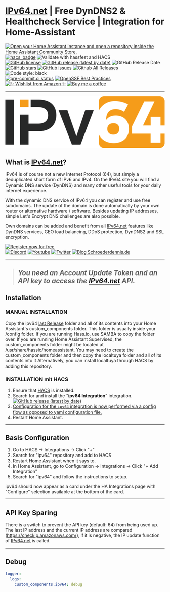 # [IPv64.net](https://ipv64.net/account?p=fK4RZo) | Free DynDNS2 & Healthcheck Service | Integration for Home-Assistant

[![Open your Home Assistant instance and open a repository inside the Home Assistant Community Store.](https://img.shields.io/badge/My-HACS:%20REPOSITORY-000000.svg?&style=for-the-badge&logo=home-assistant&logoColor=white&color=049cdb)](https://my.home-assistant.io/redirect/hacs_repository/?owner=Ludy87&repository=ipv64&category=integration)
[![hacs_badge](https://img.shields.io/badge/HACS-Default-orange.svg?style=for-the-badge&logo=home-assistant&logoColor=white)](https://github.com/hacs/integration)
![Validate with hassfest and HACS](https://img.shields.io/github/actions/workflow/status/Ludy87/ipv64/hassfest.yaml?label=Validate%20with%20hassfest%20and%20hacs&style=for-the-badge&logo=home-assistant&logoColor=white)\
[![GitHub license](https://img.shields.io/github/license/Ludy87/ipv64?label=📜%20License&style=for-the-badge&logo=informational&logoColor=white)](LICENSE)
[![GitHub release (latest by date)](https://img.shields.io/github/v/release/Ludy87/ipv64?style=for-the-badge&logo=GitHub&logoColor=white)](https://github.com/Ludy87/ipv64/releases)
![GitHub Release Date](https://img.shields.io/github/release-date/Ludy87/ipv64?style=for-the-badge&logo=GitHub&logoColor=white)
[![GitHub stars](https://img.shields.io/github/stars/Ludy87/ipv64?style=for-the-badge&logo=GitHub&logoColor=white)](https://github.com/Ludy87/ipv64/stargazers)
[![GitHub issues](https://img.shields.io/github/issues/Ludy87/ipv64?style=for-the-badge&logo=GitHub&logoColor=white)](https://github.com/Ludy87/ipv64/issues)
![Github All Releases](https://img.shields.io/github/downloads/Ludy87/ipv64/total.svg?style=for-the-badge&logo=GitHub&logoColor=white)\
![Code style: black](https://img.shields.io/badge/code%20style-black-000000.svg?style=for-the-badge&logoColor=white)\
[![pre-commit.ci status](https://results.pre-commit.ci/badge/github/Ludy87/ipv64/main.svg?style=for-the-badge&logoColor=white)](https://results.pre-commit.ci/latest/github/Ludy87/ipv64/main)
[![OpenSSF Best Practices](https://www.bestpractices.dev/projects/9869/badge)](https://www.bestpractices.dev/projects/9869)\
[![✨ Wishlist from Amazon ✨](https://img.shields.io/static/v1.svg?label=✨%20Wishlist%20from%20Amazon%20✨&message=📖&color=green&logo=amazon&style=for-the-badge&logoColor=white)](https://smile.amazon.de/registry/wishlist/2MX8QK8VE9MV1)
[![Buy me a coffee](https://img.shields.io/static/v1.svg?label=Buy%20me%20a%20coffee&message=donate&style=for-the-badge&color=black&logo=buy%20me%20a%20coffee&logoColor=white&labelColor=orange)](https://www.buymeacoffee.com/ludy87)

---

[![IPv64](https://github.com/Ludy87/ipv64/blob/main/images/ipv64_logo.png?raw=true)](https://ipv64.net/account?p=fK4RZo)

## What is [IPv64.net](https://ipv64.net/account?p=fK4RZo)?

IPv64 is of course not a new Internet Protocol (64), but simply a deduplicated short form of IPv6 and IPv4. On the IPv64 site you will find a Dynamic DNS service (DynDNS) and many other useful tools for your daily internet experience.

With the dynamic DNS service of IPv64 you can register and use free subdomains. The update of the domain is done automatically by your own router or alternative hardware / software. Besides updating IP addresses, simple Let's Encrypt DNS challenges are also possible.

Own domains can be added and benefit from all [IPv64.net](https://ipv64.net/account?p=fK4RZo) features like DynDNS services, GEO load balancing, DDoS protection, DynDNS2 and SSL encryption.

[![Register now for free](https://img.shields.io/static/v1.svg?label=&message=Register%20now%20for%20free&style=for-the-badge&color=blue)](https://ipv64.net/account?p=fK4RZo)\
[![Discord](https://img.shields.io/static/v1.svg?label=Discord&message=rpicloud&style=for-the-badge&color=black&logo=discord&logoColor=white&labelColor=blue)](https://discord.gg/rpicloud)
[![Youtube](https://img.shields.io/static/v1.svg?label=Youtube&message=rpicloud&style=for-the-badge&color=black&logo=youtube&logoColor=white&labelColor=red)](https://youtube.com/c/RaspberryPiCloud)
[![Twitter](https://img.shields.io/static/v1.svg?label=Twitter&message=rpicloud&style=for-the-badge&color=black&logo=twitter&logoColor=white&labelColor=blue)](https://twitter.com/dennis_schroed)
[![Blog Schroederdennis.de](https://img.shields.io/static/v1.svg?label=Blog&message=rpicloud&style=for-the-badge&color=black&logo=twitter&logoColor=white&labelColor=grey)](https://schroederdennis.de/d)

---

> ## _You need an Account Update Token and an API key to access the [IPv64.net](https://ipv64.net/account?p=fK4RZo) API._

## Installation

### MANUAL INSTALLATION

Copy the ipv64 [last Release](https://github.com/Ludy87/ipv64/releases) folder and all of its contents into your Home Assistant's custom_components folder. This folder is usually inside your /config folder. If you are running Hass.io, use SAMBA to copy the folder over. If you are running Home Assistant Supervised, the custom_components folder might be located at /usr/share/hassio/homeassistant. You may need to create the custom_components folder and then copy the localtuya folder and all of its contents into it Alternatively, you can install localtuya through HACS by adding this repository.

### INSTALLATION mit HACS

1. Ensure that [HACS](https://hacs.xyz/) is installed.
2. Search for and install the "**ipv64 Integration**" integration. [![GitHub release (latest by date)](https://img.shields.io/github/v/release/Ludy87/ipv64?style=for-the-badge&logo=GitHub)](https://github.com/Ludy87/ipv64/releases)
3. [Configuration for the `ipv64` integration is now performed via a config flow as opposed to yaml configuration file.](https://github.com/Ludy87/ipv64#basis-configuration)
4. Restart Home Assistant.

---

## Basis Configuration

1. Go to HACS -> Integrations -> Click "+"
2. Search for "ipv64" repository and add to HACS
3. Restart Home Assistant when it says to.
4. In Home Assistant, go to Configuration -> Integrations -> Click "+ Add Integration"
5. Search for "ipv64" and follow the instructions to setup.

ipv64 should now appear as a card under the HA Integrations page with "Configure" selection available at the bottom of the card.

---

## API Key Sparing

There is a switch to prevent the API key (default: 64) from being used up. The last IP address and the current IP address are compared (<https://checkip.amazonaws.com/>), if it is negative, the IP update function of [IPv64.net](https://ipv64.net/account?p=fK4RZo) is called.

---

## Debug

```yaml
logger:
  logs:
    custom_components.ipv64: debug
```
